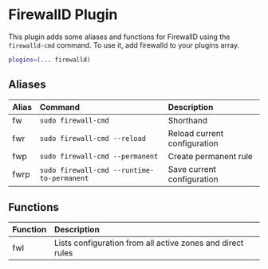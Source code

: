 # FirewallD Plugin

This plugin adds some aliases and functions for FirewallD using the `firewalld-cmd` command. To use it, add firewalld to your plugins array.

```zsh
plugins=(... firewalld)
```

## Aliases

| Alias | Command                                    | Description                  |
| :---- | :----------------------------------------- | :--------------------------- |
| fw    | `sudo firewall-cmd`                        | Shorthand                    |
| fwr   | `sudo firewall-cmd --reload`               | Reload current configuration |
| fwp   | `sudo firewall-cmd --permanent`            | Create permanent rule        |
| fwrp  | `sudo firewall-cmd --runtime-to-permanent` | Save current configuration   |

## Functions

| Function | Description                                                |
| :------- | :--------------------------------------------------------- |
| fwl      | Lists configuration from all active zones and direct rules |
